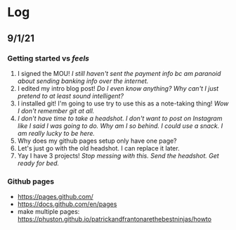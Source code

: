# Log

## 9/1/21
### Getting started vs _feels_
1. I signed the MOU! _I still haven't sent the payment info bc am paranoid about sending banking info over the internet._
2. I edited my intro blog post! _Do I even know anything? Why can't I just pretend to at least sound intelligent?_
3. I installed git! I'm going to use try to use this as a note-taking thing! _Wow I don't remember git at all._
4. _I don't have time to take a headshot. I don't want to post on Instagram like I said I was going to do. Why am I so behind. I could use a snack. I am really lucky to be here._
5. Why does my github pages setup only have one page?
6. Let's just go with the old headshot. I can replace it later. 
7. Yay I have 3 projects! _Stop messing with this. Send the headshot. Get ready for bed._

### Github pages
- https://pages.github.com/
- https://docs.github.com/en/pages
- make multiple pages: https://phuston.github.io/patrickandfrantonarethebestninjas/howto
